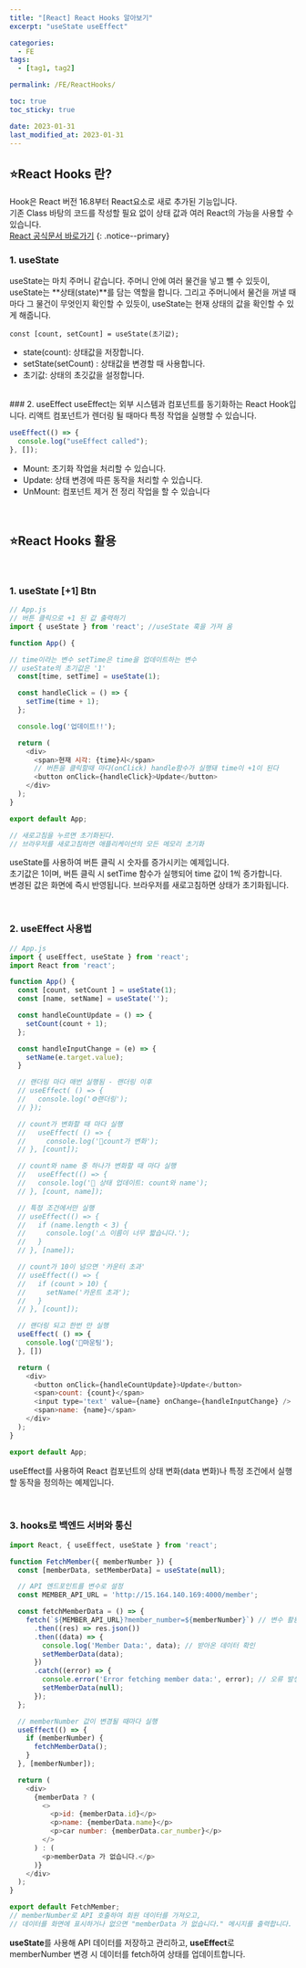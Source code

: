 ```yaml
---
title: "[React] React Hooks 알아보기"
excerpt: "useState useEffect"

categories:
  - FE
tags:
  - [tag1, tag2]

permalink: /FE/ReactHooks/

toc: true
toc_sticky: true

date: 2023-01-31
last_modified_at: 2023-01-31
---
```


## ⭐React Hooks 란?
Hook은 React 버전 16.8부터 React요소로 새로 추가된 기능입니다.  
기존 Class 바탕의 코드를 작성할 필요 없이 상태 값과 여러 React의 가능을 사용할 수 있습니다.  
[React 공식문서 바로가기](https://ko.react.dev/learn)
{: .notice--primary}  

### 1. useState
useState는 마치 주머니 같습니다. 주머니 안에 여러 물건을 넣고 뺄 수 있듯이, useState는 **상태(state)**를 담는 역할을 합니다. 그리고 주머니에서 물건을 꺼낼 때마다 그 물건이 무엇인지 확인할 수 있듯이, useState는 현재 상태의 값을 확인할 수 있게 해줍니다.

`const [count, setCount] = useState(초기값);`

- state(count): 상태값을 저장합니다.  
- setState(setCount) : 상태값을 변경할 때 사용합니다.  
- 초기값: 상태의 초깃값을 설정합니다.  

<br>
### 2. useEffect
useEffect는 외부 시스템과 컴포넌트를 동기화하는 React Hook입니다.  
리액트 컴포넌트가 렌더링 될 때마다 특정 작업을 실행할 수 있습니다.

```javascript
useEffect(() => {
  console.log("useEffect called");
}, []);
``` 

- Mount: 초기화 작업을 처리할 수 있습니다.
- Update: 상태 변경에 따른 동작을 처리할 수 있습니다.
- UnMount: 컴포넌트 제거 전 정리 작업을 할 수 있습니다


<br>

## ⭐React Hooks 활용

<br>

### 1. useState [+1] Btn
```javascript
// App.js
// 버튼 클릭으로 +1 된 값 출력하기
import { useState } from 'react'; //useState 훅을 가져 옴

function App() {

// time이라는 변수 setTime은 time을 업데이트하는 변수
// useState의 초기값은 '1'
  const[time, setTime] = useState(1);

  const handleClick = () => {
    setTime(time + 1);
  };

  console.log('업데이트!!');

  return (
    <div>
      <span>현재 시각: {time}시</span>
      // 버튼을 클릭할때 마다(onClick) handle함수가 실행돼 time이 +1이 된다
      <button onClick={handleClick}>Update</button>
    </div>
  );
}

export default App;

// 새로고침을 누르면 초기화된다.
// 브라우저를 새로고침하면 애플리케이션의 모든 메모리 초기화
```
useState를 사용하여 버튼 클릭 시 숫자를 증가시키는 예제입니다.   
초기값은 1이며, 버튼 클릭 시 setTime 함수가 실행되어 time 값이 1씩 증가합니다.   
변경된 값은 화면에 즉시 반영됩니다. 브라우저를 새로고침하면 상태가 초기화됩니다.  

<br>

### 2. useEffect 사용법
```javascript
// App.js
import { useEffect, useState } from 'react';
import React from 'react';

function App() {
  const [count, setCount ] = useState(1);
  const [name, setName] = useState('');

  const handleCountUpdate = () => {
    setCount(count + 1);
  };

  const handleInputChange = (e) => {
    setName(e.target.value);
  }

  // 랜더링 마다 매번 실행됨 - 랜더링 이후
  // useEffect( () => {
  //   console.log('⚙️랜더링');
  // });

  // count가 변화할 때 마다 실행
  //   useEffect( () => {
  //     console.log('🚨count가 변화');
  // }, [count]);

  // count와 name 중 하나가 변화할 때 마다 실행
  //   useEffect(() => {
  //   console.log('🎯 상태 업데이트: count와 name');
  // }, [count, name]);

  // 특정 조건에서만 실행
  // useEffect(() => {
  //   if (name.length < 3) {
  //     console.log('⚠️ 이름이 너무 짧습니다.');
  //   }
  // }, [name]);

  // count가 10이 넘으면 '카운터 초과'
  // useEffect(() => {
  //   if (count > 10) {
  //     setName('카운트 초과');
  //   }
  // }, [count]);

  // 랜더링 되고 한번 만 실행
  useEffect( () => {
    console.log('🚀마운팅');
  }, [])

  return ( 
    <div>
      <button onClick={handleCountUpdate}>Update</button>
      <span>count: {count}</span>
      <input type='text' value={name} onChange={handleInputChange} />
      <span>name: {name}</span>
    </div>
  );
}

export default App;
```
useEffect를 사용하여 React 컴포넌트의 상태 변화(data 변화)나 특정 조건에서 실행할 동작을 정의하는 예제입니다.

<br>

### 3. hooks로 백엔드 서버와 통신
```javascript
import React, { useEffect, useState } from 'react';

function FetchMember({ memberNumber }) {
  const [memberData, setMemberData] = useState(null);

  // API 엔드포인트를 변수로 설정
  const MEMBER_API_URL = 'http://15.164.140.169:4000/member';

  const fetchMemberData = () => {
    fetch(`${MEMBER_API_URL}?member_number=${memberNumber}`) // 변수 활용
      .then((res) => res.json())
      .then((data) => {
        console.log('Member Data:', data); // 받아온 데이터 확인
        setMemberData(data);
      })
      .catch((error) => {
        console.error('Error fetching member data:', error); // 오류 발생 시 에러 출력
        setMemberData(null);
      });
  };

  // memberNumber 값이 변경될 때마다 실행
  useEffect(() => {
    if (memberNumber) {
      fetchMemberData();
    }
  }, [memberNumber]);

  return (
    <div>
      {memberData ? (
        <>
          <p>id: {memberData.id}</p>
          <p>name: {memberData.name}</p>
          <p>car number: {memberData.car_number}</p>
        </>
      ) : (
        <p>memberData 가 없습니다.</p>
      )}
    </div>
  );
}

export default FetchMember;
// memberNumber로 API 호출하여 회원 데이터를 가져오고, 
// 데이터를 화면에 표시하거나 없으면 "memberData 가 없습니다." 메시지를 출력합니다.  
```
**useState**를 사용해 API 데이터를 저장하고 관리하고, **useEffect**로 memberNumber 변경 시 데이터를 fetch하여 상태를 업데이트합니다.
